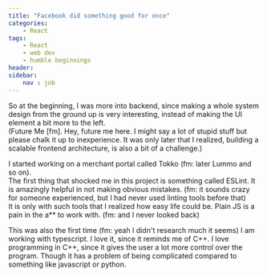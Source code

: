 ```yaml
---
title: "Facebook did something good for once"
categories: 
    - React
tags: 
    - React
    - web dev
    - humble beginnings
header: 
sidebar:
    nav : job
---
```


So at the beginning, I was more into backend, since making a whole system design from the ground up is very interesting, instead of making the UI element a bit more to the left.  
(Future Me [fm]. Hey, future me here. I might say a lot of stupid stuff but please chalk it up to inexperience. It was only later that I realized, building a scalable frontend architecture, is also a bit of a challenge.)

I started working on a merchant portal called Tokko (fm: later Lummo and so on).  
The first thing that shocked me in this project is something called ESLint. It is amazingly helpful in not making obvious mistakes. (fm: it sounds crazy for someone experienced, but I had never used linting tools before that)  
It is only with such tools that I realized how easy life could be. Plain JS is a pain in the a** to work with. (fm: and I never looked back)

This was also the first time (fm: yeah I didn't research much it seems) I am working with typescript. I love it, since it reminds me of C++. I love programming in C++, since it gives the user a lot more control over the program. Though it has a problem of being complicated compared to something like javascript or python.